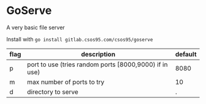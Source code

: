 # GoServe
A very basic file server

Install with `go install gitlab.csos95.com/csos95/goserve`

flag|description|default
-|-|-
p|port to use (tries random ports [8000,9000) if in use)|8080
m|max number of ports to try|10
d|directory to serve|.
